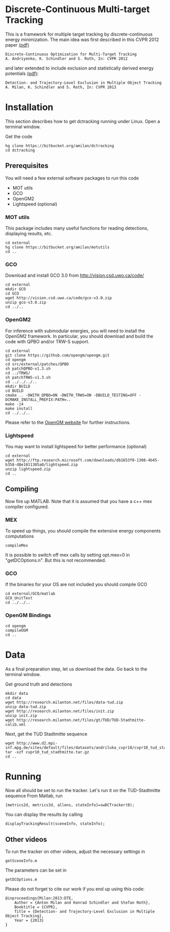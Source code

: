 # Discrete-Continuous Multi-target Tracking
This is a framework for multiple target tracking by discrete-continuous
energy minimization. The main idea was first described in this CVPR 2012 paper [(pdf)](http://www.milanton.de/files/cvpr2012/cvpr2012-anton.pdf)


    Discrete-Continuous Optimization for Multi-Target Tracking
    A. Andriyenko, K. Schindler and S. Roth, In: CVPR 2012    

and later extended to include exclusion and statistically derived energy potentials [(pdf)](http://www.milanton.de/files/cvpr2013/cvpr2013-anton.pdf):

    Detection- and Trajectory-Level Exclusion in Multiple Object Tracking
    A. Milan, K. Schindler and S. Roth, In: CVPR 2013    


# Installation
This section describes how to get dctracking running under Linux.
Open a terminal window.

Get the code

    hg clone https://bitbucket.org/amilan/dctracking
    cd dctracking
    
    
## Prerequisites
You will need a few external software packages to run this code

- MOT utils
- GCO
- OpenGM2
- Lightspeed (optional)


### MOT utils
This package includes many useful functions for reading detections, displaying results, etc.

    cd external
    hg clone https://bitbucket.org/amilan/motutils
    cd ..


    
### GCO
Download and install GCO 3.0 from http://vision.csd.uwo.ca/code/

    cd external
    mkdir GCO
    cd GCO
    wget http://vision.csd.uwo.ca/code/gco-v3.0.zip
    unzip gco-v3.0.zip
    cd ../..
    
    


### OpenGM2
For inference with submodular energies, you will need to install the OpenGM2 framework.
In particular, you should download and build the code with QPBO and/or TRW-S support.

    cd external
    git clone https://github.com/opengm/opengm.git
    cd opengm    
    cd src/external/patches/QPBO
    sh patchQPBO-v1.3.sh
    cd ../TRWS/
    sh patchTRWS-v1.3.sh     
    cd ../../../..    
    mkdir BUILD
    cd BUILD    
    cmake .. -DWITH_QPBO=ON -DWITH_TRWS=ON -DBUILD_TESTING=OFF -DCMAKE_INSTALL_PREFIX:PATH=..
    make -j4    
    make install
    cd ../../..

Please refer to the [OpenGM website](http://hci.iwr.uni-heidelberg.de/opengm2/) 
for further instructions.


### Lightspeed    
You may want to install lightspeed for better performance (optional)

    cd external
    wget http://ftp.research.microsoft.com/downloads/db1653f0-1308-4b45-b358-d8e1011385a0/lightspeed.zip
    unzip lightspeed.zip
    cd ..
    

## Compiling
Now fire up MATLAB. Note that it is assumed that you have a c++ mex compiler configured.

### MEX
To speed up things, you should compile the extensive energy components computations

    compileMex

It is possible to switch off mex calls by setting opt.mex=0 in "getDCOptions.n".
But this is not recommended.

### GCO
If the binaries for your OS are not included you should compile GCO 

    cd external/GCO/matlab
    GCO_UnitTest
    cd ../../..

### OpenGM Bindings

    cd opengm
    compileOGM
    cd ..

    
# Data
As a final preparation step, let us download the data.
Go back to the terminal window.

Get ground truth and detections

    mkdir data
    cd data
    wget http://research.milanton.net/files/data-tud.zip
    unzip data-tud.zip
    wget http://research.milanton.net/files/init.zip
    unzip init.zip
    wget http://research.milanton.net/files/gt/TUD/TUD-Stadtmitte-calib.xml
    

Next, get the TUD Stadtmitte sequence

    wget http://www.d2.mpi-inf.mpg.de/sites/default/files/datasets/andriluka_cvpr10/cvpr10_tud_stadtmitte.tar.gz
    tar -xzf cvpr10_tud_stadtmitte.tar.gz
    cd ..
    
    
# Running
Now all should be set to run the tracker. Let's run it on the TUD-Stadtmitte sequence
From Matlab, run

    [metrics2d, metrics3d, allens, stateInfo]=swDCTracker(0);
    
You can display the results by calling

    displayTrackingResult(sceneInfo, stateInfo);
    
    
## Other videos
To run the tracker on other videos, adjust the necessary settings in

    getSceneInfo.m
    
The parameters can be set in

    getDCOptions.m
   
   
   
Please do not forget to cite our work if you end up using this code:

    @inproceedings{Milan:2013:DTE,
	    Author = {Anton Milan and Konrad Schindler and Stefan Roth},
	    Booktitle = {CVPR},
	    Title = {Detection- and Trajectory-Level Exclusion in Multiple Object Tracking},
	    Year = {2013}
    }